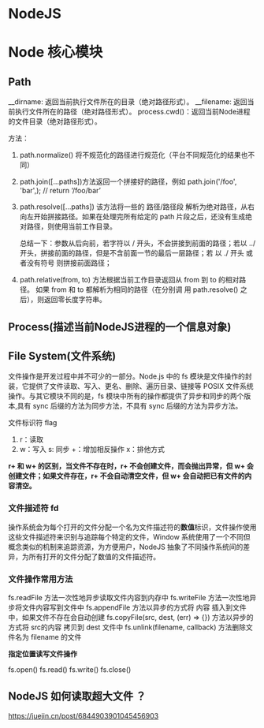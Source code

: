 # NodeJS


# Node 核心模块

## Path

__dirname: 返回当前执行文件所在的目录（绝对路径形式）。
__filename:  返回当前执行文件所在的路径（绝对路径形式）。
process.cwd()：返回当前Node进程的文件目录（绝对路径形式）。

方法：
1. path.normalize() 将不规范化的路径进行规范化（平台不同规范化的结果也不同）
2. path.join([…paths])方法返回一个拼接好的路径，例如 path.join('/foo', 'bar',);     // return  ‘/foo/bar’
3. path.resolve([…paths]) 该方法将一些的 路径/路径段 解析为绝对路径，从右向左开始拼接路径。如果在处理完所有给定的 path 片段之后，还没有生成绝对路径，则使用当前工作目录。

	总结一下：参数从后向前，若字符以 / 开头，不会拼接到前面的路径；若以 ../ 开头，拼接前面的路径，但是不含前面一节的最后一层路径；若			以 ./ 开头 或者没有符号 则拼接前面路径；

4. path.relative(from, to) 方法根据当前工作目录返回从 from 到 to 的相对路径。 如果 from 和 to 都解析为相同的路径（在分别调   用 path.resolve() 之后），则返回零长度字符串。


## Process(描述当前NodeJS进程的一个信息对象)


## File System(文件系统)

文件操作是开发过程中并不可少的一部分。Node.js 中的 fs 模块是文件操作的封装，它提供了文件读取、写入、更名、删除、遍历目录、链接等 POSIX 文件系统操作。与其它模块不同的是，fs 模块中所有的操作都提供了异步和同步的两个版本,具有 sync 后缀的方法为同步方法，不具有 sync 后缀的方法为异步方法。


文件标识符 flag

1. r：读取
2. w：写入
s: 同步
+：增加相反操作
x：排他方式

**r+ 和 w+ 的区别，当文件不存在时，r+ 不会创建文件，而会抛出异常，但 w+ 会创建文件；如果文件存在，r+ 不会自动清空文件，但 w+ 会自动把已有文件的内容清空。**

### 文件描述符 fd

操作系统会为每个打开的文件分配一个名为文件描述符的**数值**标识，文件操作使用这些文件描述符来识别与追踪每个特定的文件，Window 系统使用了一个不同但概念类似的机制来追踪资源，为方便用户，NodeJS 抽象了不同操作系统间的差异，为所有打开的文件分配了数值的文件描述符。

### 文件操作常用方法

 fs.readFile 方法一次性地异步读取文件内容到内存中
 fs.writeFile 方法一次性地异步将文件内容写到文件中
 fs.appendFile 方法以异步的方式将 内容 插入到文件中，如果文件不存在会自动创建
 fs.copyFile(src, dest, (err) => {}) 方法以异步的方式将 src的内容 拷贝到 dest 文件中
 fs.unlink(filename, callback) 方法删除文件名为 filename 的文件

 **指定位置读写文件操作**
 
 fs.open()
 fs.read()
 fs.write()
 fs.close()


## NodeJS 如何读取超大文件 ？
https://juejin.cn/post/6844903901045456903





